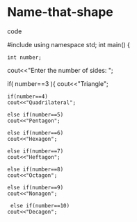 # Name-that-shape

code

#include <iostream>
using namespace std;
int main() {
    
    int number;
 cout<<"Enter the number of sides: ";

 if( number==3 ){
 cout<<"Triangle";
     
    if(number==4)
    cout<<"Quadrilateral";
    
    else if(number==5)
    cout<<"Pentagon";
    
    else if(number==6)
    cout<<"Hexagon";
    
    else if(number==7)
    cout<<"Heftagon";
    
    else if(number==8)
    cout<<"Octagon";
    
    else if(number==9)
    cout<<"Nonagon";
    
     else if(number==10)
    cout<<"Decagon";
    
    
